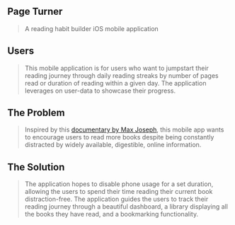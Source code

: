 ## Page Turner
> A reading habit builder iOS mobile application

## Users ##
  > This mobile application is for users who want to jumpstart their reading journey through daily reading streaks by number of pages read or duration of reading within a given day. The application leverages on user-data to showcase their progress. 

## The Problem ##
  > Inspired by this [documentary by Max Joseph](https://youtu.be/lIW5jBrrsS0), this mobile app wants to encourage users to read more books despite being constantly distracted by widely available, digestible, online information. 

## The Solution ##
  > The application hopes to disable phone usage for a set duration, allowing the users to spend their time reading their current book distraction-free. The application guides the users to track their reading journey through a beautiful dashboard, a library displaying all the books they have read, and a bookmarking functionality. 
